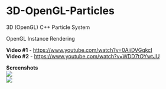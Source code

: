 # 3D-OpenGL-Particles
3D (OpenGL) C++ Particle System 

OpenGL Instance Rendering  

**Video #1** - https://www.youtube.com/watch?v=0AiiDVGqkcI  
**Video #2** - https://www.youtube.com/watch?v=WDD7tOYwtJU  

**Screenshots**  
![](https://github.com/willardt/3D-OpenGL-Particles/blob/master/Screenshots/ss1.png?raw=true "")  
![](https://github.com/willardt/3D-OpenGL-Particles/blob/master/Screenshots/ss2.png?raw=true "")  
